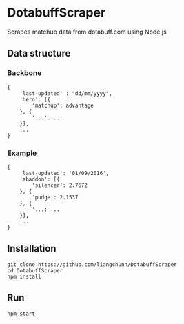 # DotabuffScraper
Scrapes matchup data from dotabuff.com using Node.js

## Data structure
### Backbone
```
{
    'last-updated' : "dd/mm/yyyy",
    'hero': [{
        'matchup': advantage
    }, {
        '...': ...
    }],
    ...
}
```

### Example
```
{
    'last-updated': '01/09/2016',
    'abaddon': [{
        'silencer': 2.7672
    }, {
        'pudge': 2.1537
    }, {
        '...: ...
    }],
    ...
}
```

## Installation
```
git clone https://github.com/liangchunn/DotabuffScraper
cd DotabuffScraper
npm install
```

## Run
```
npm start
```
